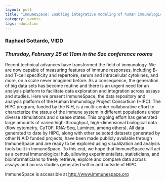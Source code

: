 ```yaml
---
layout: post
title: "ImmuneSpace: Enabling integrative modeling of human immunological data"
category: events
tags: education
---
```


### Raphael Gottardo, VIDD

### *Thursday, February 25 at 11am in the Sze conference rooms*


Recent technical advances have transformed the field of immunology. We are now capable of measuring features of immune responses, including B- and T-cell specificity and repertoire, serum and intracellular cytokines, and more, on a scale never imagined before. As a consequence, the generation of big data sets has become routine and there is an urgent need for an analysis platform to facilitate data exploration and integration across assays and studies. Here we present ImmuneSpace, the data repository and analysis platform of the Human Immunology Project Consortium (HIPC). The HIPC program, funded by the NIH, is a multi-center collaborative effort to characterize the status of the immune system in different populations under diverse stimulations and disease states. This ongoing effort has generated large amounts of varied high-throughput, high-dimensional biological data (flow cytometry, CyTOF, RNA-Seq, Luminex, among others). All data generated to date by HIPC, along with other selected datasets generated by other NIAID funded projects, have been made publicly available through ImmuneSpace and are ready to be explored using visualization and analysis tools built in ImmuneSpace. To this end, we hope that ImmuneSpace will act as a central immunological hub, allowing experimentalists, statisticians, and bioinformaticians to freely retrieve, explore and compare data across assays and across studies generated within and outside of HIPC.

ImmuneSpace is accessible at <http://www.immunespace.org>
